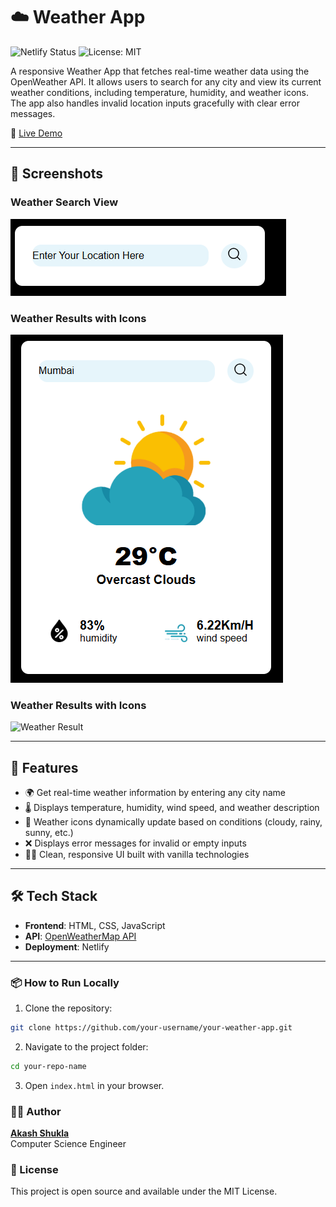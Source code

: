 # ☁️ Weather App

![Netlify Status](https://img.shields.io/badge/Netlify-Deployed-brightgreen?style=for-the-badge&logo=netlify)
![License: MIT](https://img.shields.io/badge/License-MIT-yellow.svg?style=for-the-badge)

A responsive Weather App that fetches real-time weather data using the OpenWeather API. It allows users to search for any city and view its current weather conditions, including temperature, humidity, and weather icons. The app also handles invalid location inputs gracefully with clear error messages.

🔗 [Live Demo](https://your-netlify-url.netlify.app)

---

## 📸 Screenshots

### Weather Search View
![Weather Search](https://github.com/dev007-sudo/Wether-Application/blob/main/wethersc1.PNG)

### Weather Results with Icons
![Weather Result](https://github.com/dev007-sudo/Wether-Application/blob/main/wethesc2.PNG)

### Weather Results with Icons
![Weather Result](./weather2.PNG)

---

## 🚀 Features

- 🌍 Get real-time weather information by entering any city name
- 🌡️ Displays temperature, humidity, wind speed, and weather description
- 🎨 Weather icons dynamically update based on conditions (cloudy, rainy, sunny, etc.)
- ❌ Displays error messages for invalid or empty inputs
- 🧑‍💻 Clean, responsive UI built with vanilla technologies

---

## 🛠️ Tech Stack

- **Frontend**: HTML, CSS, JavaScript  
- **API**: [OpenWeatherMap API](https://openweathermap.org/api)  
- **Deployment**: Netlify

---

### 📦 How to Run Locally

1. Clone the repository:
```bash
git clone https://github.com/your-username/your-weather-app.git
```

2. Navigate to the project folder:
```bash
cd your-repo-name
```

3. Open `index.html` in your browser.

### 🙋‍♂️  Author
**[Akash Shukla](https://github.com/dev007-sudo)**  
Computer Science Engineer


### 🧾 License
This project is open source and available under the MIT License.
